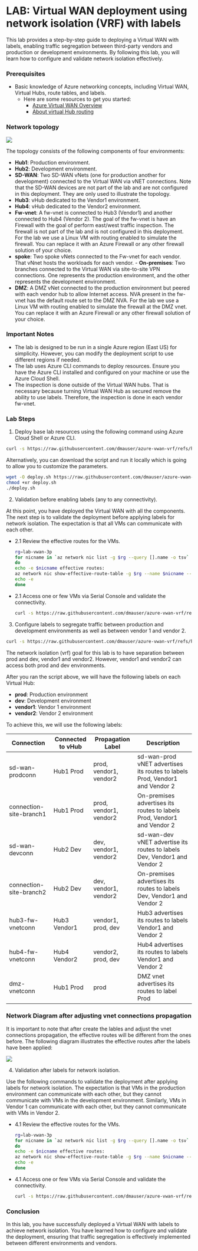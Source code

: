 # LAB: Virtual WAN deployment using network isolation (VRF) with labels

This lab provides a step-by-step guide to deploying a Virtual WAN with labels, enabling traffic segregation between third-party vendors and production or development environments. By following this lab, you will learn how to configure and validate network isolation effectively.

### Prerequisites

- Basic knowledge of Azure networking concepts, including Virtual WAN, Virtual Hubs, route tables, and labels.
    - Here are some resources to get you started:
      - [Azure Virtual WAN Overview](https://learn.microsoft.com/en-us/azure/virtual-wan/virtual-wan-about)
      - [About virtual Hub routing](https://learn.microsoft.com/en-us/azure/virtual-wan/about-virtual-hub-routing)

### Network topology

![](./media/diagram.png)

The topology consists of the following components of four environments:
- **Hub1**: Production environment.
- **Hub2**: Development environment.
- **SD-WAN**: Two SD-WAN vNets (one for production another for development) connected to the Virtual WAN via vNET connections. Note that the SD-WAN devices are not part of the lab and are not configured in this deployment. They are only used to illustrate the topology.
- **Hub3**: vHub dedicated to the Vendor1 environment.
- **Hub4**: vHub dedicated to the Vendor2 environment.
- **Fw-vnet**: A fw-vnet is connected to Hub3 (Vendor1) and another connected to Hub4 (Vendor 2). The goal of the fw-vnet is have an Firewall with the goal of perform east/west traffic inspection. The firewall is not part of the lab and is not configured in this deployment. For the lab we use a Linux VM with routing enabled to simulate the firewall. You can replace it with an Azure Firewall or any other firewall solution of your choice.
- **spoke**: Two spoke vNets connected to the Fw-vnet for each vendor. That vNnet hosts the workloads for each vendor. - **On-premises**: Two branches connected to the Virtual WAN via site-to-site VPN connections. One represents the production environment, and the other represents the development environment.
- **DMZ**: A DMZ vNet connected to the production environment but peered with each vendor hub to allow Internet access. NVA present in the fw-vnet has the default route set to the DMZ NVA. For the lab we use a Linux VM with routing enabled to simulate the firewall at the DMZ vnet. You can replace it with an Azure Firewall or any other firewall solution of your choice.

### Important Notes

- The lab is designed to be run in a single Azure region (East US) for simplicity. However, you can modify the deployment script to use different regions if needed.
- The lab uses Azure CLI commands to deploy resources. Ensure you have the Azure CLI installed and configured on your machine or use the Azure Cloud Shell.
- The inspection is done outside of the Virtual WAN hubs. That is necessary because turning Virtual WAN Hub as secured remove the ability to use labels. Therefore, the inspection is done in each vendor fw-vnet.


### Lab Steps

1. Deploy base lab resources using the following command using Azure Cloud Shell or Azure CLI.

```bash
curl -s https://raw.githubusercontent.com/dmauser/azure-vwan-vrf/refs/heads/main/1deploy.sh | bash
```

Alternatively, you can download the script and run it locally which is going to allow you to customize the parameters.

```bash
wget -O deploy.sh https://raw.githubusercontent.com/dmauser/azure-vwan-vrf/refs/heads/main/1deploy.sh 
chmod +xr deploy.sh
./deploy.sh
```

2. Validation before enabling labels (any to any connectivity).

At this point, you have deployed the Virtual WAN with all the components. The next step is to validate the deployment before applying labels for network isolation. The expectation is that all VMs can communicate with each other.

 - 2.1 Review the effective routes for the VMs.
 
    ```bash
    rg=lab-vwan-3p 
    for nicname in `az network nic list -g $rg --query [].name -o tsv`
    do 
    echo -e $nicname effective routes:
    az network nic show-effective-route-table -g $rg --name $nicname --output table | grep -E "User|VirtualNetworkGateway"
    echo -e 
    done
    ```
 - 2.1 Access one or few VMs via Serial Console and validate the connectivity.
 
    ```bash
    curl -s https://raw.githubusercontent.com/dmauser/azure-vwan-vrf/refs/heads/main/scripts/netcurl.sh | bash
    ```

3. Configure labels to segregate traffic between production and development environments as well as between vendor 1 and vendor 2.

```bash
curl -s https://raw.githubusercontent.com/dmauser/azure-vwan-vrf/refs/heads/main/2labelconfig.sh | bash
```

The network isolation (vrf) goal for this lab is to have separation between prod and dev, vendor1 and vendor2. However, vendor1 and vendor2 can access both prod and dev environments.

After you ran the script above, we will have the following labels on each Virtual Hub:
- **prod**: Production environment
- **dev**: Development environment
- **vendor1**: Vendor 1 environment
- **vendor2**: Vendor 2 environment

To achieve this, we will use the following labels:

| Connection | Connected to vHub | Propagation Label | Description |
|------------|-------------------|-------------------|-------------|
| sd-wan-prodconn | Hub1 Prod | prod, vendor1, vendor2 | sd-wan-prod vNET advertises its routes to labels Prod, Vendor1 and Vendor 2 |
| connection-site-branch1 | Hub1 Prod | prod, vendor1, vendor2 | On-premises advertises its routes to labels Prod, Vendor1 and Vendor 2 |
| sd-wan-devconn | Hub2 Dev | dev, vendor1, vendor2 | sd-wan-dev vNET advertise its routes to labels Dev, Vendor1 and Vendor 2 |
| connection-site-branch2 | Hub2 Dev | dev, vendor1, vendor2 | On-premises advertises its routes to labels Dev, Vendor1 and Vendor 2 |
| hub3-fw-vnetconn | Hub3 Vendor1 | vendor1, prod, dev | Hub3 advertises its routes to labels Vendor1 and Vendor 2 |
| hub4-fw-vnetconn | Hub4 Vendor2 | vendor2, prod, dev | Hub4 advertises its routes to labels Vendor1 and Vendor 2 |
| dmz-vnetconn | Hub1 Prod | prod | DMZ vnet advertises its routes to label Prod |

### Network Diagram after adjusting vnet connections propagation

It is important to note that after create the lables and adjust the vnet connections propagation, the effective routes will be different from the ones before. The following diagram illustrates the effective routes after the labels have been applied:

![](/media/diagram-label.png)

4. Validation after labels for network isolation.

Use the following commands to validate the deployment after applying labels for network isolation. The expectation is that VMs in the production environment can communicate with each other, but they cannot communicate with VMs in the development environment. Similarly, VMs in Vendor 1 can communicate with each other, but they cannot communicate with VMs in Vendor 2.

 - 4.1 Review the effective routes for the VMs.
 
    ```bash
    rg=lab-vwan-3p 
    for nicname in `az network nic list -g $rg --query [].name -o tsv`
    do 
    echo -e $nicname effective routes:
    az network nic show-effective-route-table -g $rg --name $nicname --output table | grep -E "User|VirtualNetworkGateway"
    echo -e 
    done
    ```
 - 4.1 Access one or few VMs via Serial Console and validate the connectivity.
 
    ```bash
    curl -s https://raw.githubusercontent.com/dmauser/azure-vwan-vrf/refs/heads/main/scripts/netcurl.sh | bash
    ```

### Conclusion

In this lab, you have successfully deployed a Virtual WAN with labels to achieve network isolation. You have learned how to configure and validate the deployment, ensuring that traffic segregation is effectively implemented between different environments and vendors.